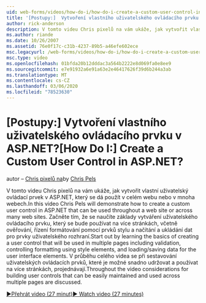 ```yaml
---
uid: web-forms/videos/how-do-i/how-do-i-create-a-custom-user-control-in-aspnet
title: '[Postupy:]  Vytvoření vlastního uživatelského ovládacího prvku v ASP.NET? | Dokumenty Microsoft'
author: rick-anderson
description: V tomto videu Chris pixelů na vám ukáže, jak vytvořit vlastní uživatelský ovládací prvek v ASP.NET, který se dá použít v celém webu nebo v mnoha webech. Sta...
ms.author: riande
ms.date: 10/26/2007
ms.assetid: 76e0f17c-c31b-4237-89b5-a46efe602ece
msc.legacyurl: /web-forms/videos/how-do-i/how-do-i-create-a-custom-user-control-in-aspnet
msc.type: video
ms.openlocfilehash: 01bfda20b12dddac3a564b2222e8d069fa0e8ee9
ms.sourcegitcommit: e7e91932a6e91a63e2e46417626f39d6b244a3ab
ms.translationtype: MT
ms.contentlocale: cs-CZ
ms.lasthandoff: 03/06/2020
ms.locfileid: "78523630"
---
```

# <a name="how-do-i--create-a-custom-user-control-in-aspnet"></a><span data-ttu-id="bde81-105">[Postupy:]  Vytvoření vlastního uživatelského ovládacího prvku v ASP.NET?</span><span class="sxs-lookup"><span data-stu-id="bde81-105">[How Do I:]  Create a Custom User Control in ASP.NET?</span></span>

<span data-ttu-id="bde81-106">autor – [Chris pixelů na](https://twitter.com/chrispels)</span><span class="sxs-lookup"><span data-stu-id="bde81-106">by [Chris Pels](https://twitter.com/chrispels)</span></span>

<span data-ttu-id="bde81-107">V tomto videu Chris pixelů na vám ukáže, jak vytvořit vlastní uživatelský ovládací prvek v ASP.NET, který se dá použít v celém webu nebo v mnoha webech.</span><span class="sxs-lookup"><span data-stu-id="bde81-107">In this video Chris Pels will demonstrate how to create a custom user control in ASP.NET that can be used throughout a web site or across many web sites.</span></span> <span data-ttu-id="bde81-108">Začněte tím, že se naučíte základy vytváření uživatelského ovládacího prvku, který se bude používat na více stránkách, včetně ověřování, řízení formátování pomocí prvků stylu a načítání a ukládání dat pro prvky uživatelského rozhraní.</span><span class="sxs-lookup"><span data-stu-id="bde81-108">Start out by learning the basics of creating a user control that will be used in multiple pages including validation, controlling formatting using style elements, and loading/saving data for the user interface elements.</span></span> <span data-ttu-id="bde81-109">V průběhu celého videa se při sestavování uživatelských ovládacích prvků, které je možné snadno udržovat a používat na více stránkách, projednávají.</span><span class="sxs-lookup"><span data-stu-id="bde81-109">Throughout the video considerations for building user controls that can be easily maintained and used across multiple pages are discussed.</span></span>

[<span data-ttu-id="bde81-110">&#9654;Přehrát video (27 minut)</span><span class="sxs-lookup"><span data-stu-id="bde81-110">&#9654; Watch video (27 minutes)</span></span>](https://channel9.msdn.com/Blogs/ASP-NET-Site-Videos/how-do-i-create-a-custom-user-control-in-aspnet)
